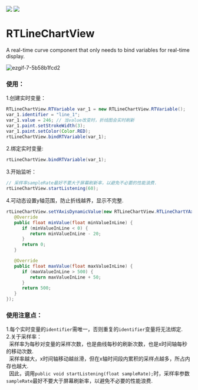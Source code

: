[![](https://img.shields.io/badge/license-MIT-gray.svg)](https://champyin.com)
[![](https://img.shields.io/badge/platform-Android-green.svg)](https://champyin.com)

# RTLineChartView
A real-time curve component that only needs to bind variables for real-time display.  

![ezgif-7-5b58b1fcd2](https://github.com/GitHubWanglei/RTLineChartView/assets/16434720/655b812c-966a-4cd9-9239-6c306a90cde7)

### 使用：   
1.创建实时变量：
   ```java
   RTLineChartView.RTVariable var_1 = new RTLineChartView.RTVariable();
   var_1.identifier = "line_1";
   var_1.value = 246; // 当value改变时，折线图会实时刷新
   var_1.paint.setStrokeWidth(3);
   var_1.paint.setColor(Color.RED);
   rtLineChartView.bindRTVariable(var_1);
   ```
2.绑定实时变量:
   ```java
   rtLineChartView.bindRTVariable(var_1);
   ```
3.开始监听：
   ```java
   // 采样率sampleRate最好不要大于屏幕刷新率，以避免不必要的性能浪费.
   rtLineChartView.startListening(60);
   ```
4.可动态设置y轴范围，防止折线越界，显示不完整.
   ```java
   rtLineChartView.setYAxisDynamicValue(new RTLineChartView.RTLineChartYAxisDynamicValue() {
      @Override
      public float minValue(float minValueInLine) {
         if (minValueInLine < 0) {
            return minValueInLine - 20;
         }
         return 0;
      }

      @Override
      public float maxValue(float maxValueInLine) {
         if (maxValueInLine > 500) {
            return maxValueInLine + 50;
         }
         return 500;
      }
   });
   ```
### 使用注意点：
1.每个实时变量的`identifier`需唯一，否则重复的`identifier`变量将无法绑定.   
2.关于采样率：    
&nbsp;&nbsp;采样率为每秒对变量的采样次数，也是曲线每秒的刷新次数，也是x时间轴每秒的移动次数.  
&nbsp;&nbsp;采样率越大，x时间轴移动越丝滑，但在x轴时间段内累积的采样点越多，所占内存也越大.   
&nbsp;&nbsp;因此，调用`public void startListening(float sampleRate);`时，采样率参数`sampleRate`最好不要大于屏幕刷新率，以避免不必要的性能浪费.
